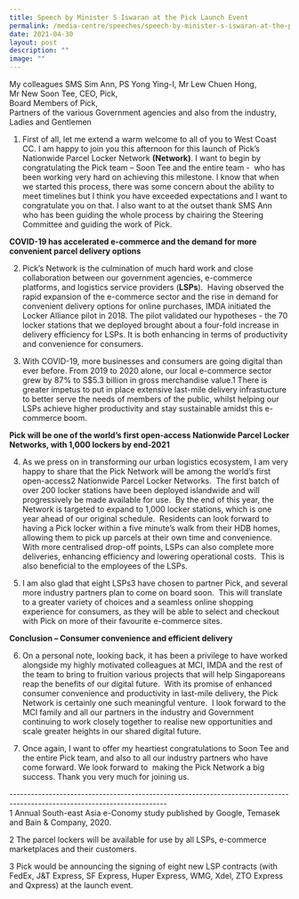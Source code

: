 ```yaml
---
title: Speech by Minister S Iswaran at the Pick Launch Event
permalink: /media-centre/speeches/speech-by-minister-s-iswaran-at-the-pick-launch-event/
date: 2021-04-30
layout: post
description: ""
image: ""
---
```

My colleagues SMS Sim Ann, PS Yong Ying-I, Mr Lew Chuen Hong,   
Mr New Soon Tee, CEO, Pick,  
Board Members of Pick,   
Partners of the various Government agencies and also from the industry,   
Ladies and Gentlemen  
  
1. First of all, let me extend a warm welcome to all of you to West Coast CC. I am happy to join you this afternoon for this launch of Pick’s Nationwide Parcel Locker Network **(Network)**. I want to begin by congratulating the Pick team – Soon Tee and the entire team -  who has been working very hard on achieving this milestone. I know that when we started this process, there was some concern about the ability to meet timelines but I think you have exceeded expectations and I want to congratulate you on that. I also want to at the outset thank SMS Ann who has been guiding the whole process by chairing the Steering Committee and guiding the work of Pick.  
  
**COVID-19 has accelerated e-commerce and the demand for more convenient parcel delivery options**   
  
2. Pick’s Network is the culmination of much hard work and close collaboration between our government agencies, e-commerce platforms, and logistics service providers (**LSPs**).  Having observed the rapid expansion of the e-commerce sector and the rise in demand for convenient delivery options for online purchases, IMDA initiated the Locker Alliance pilot in 2018. The pilot validated our hypotheses - the 70 locker stations that we deployed brought about a four-fold increase in delivery efficiency for LSPs. It is both enhancing in terms of productivity and convenience for consumers.  
  
3. With COVID-19, more businesses and consumers are going digital than ever before. From 2019 to 2020 alone, our local e-commerce sector grew by 87% to S$5.3 billion in gross merchandise value.1 There is greater impetus to put in place extensive last-mile delivery infrastucture to better serve the needs of members of the public, whilst helping our LSPs achieve higher productivity and stay sustainable amidst this e-commerce boom.    
  
**Pick will be one of the world’s first open-access Nationwide Parcel Locker Networks, with 1,000 lockers by end-2021**  
  
4. As we press on in transforming our urban logistics ecosystem, I am very happy to share that the Pick Network will be among the world’s first open-access2 Nationwide Parcel Locker Networks.  The first batch of over 200 locker stations have been deployed islandwide and will progressively be made available for use.  By the end of this year, the Network is targeted to expand to 1,000 locker stations, which is one year ahead of our original schedule.  Residents can look forward to having a Pick locker within a five minute’s walk from their HDB homes, allowing them to pick up parcels at their own time and convenience.  With more centralised drop-off points, LSPs can also complete more deliveries, enhancing efficiency and lowering operational costs.  This is also beneficial to the employees of the LSPs.  
  
5. I am also glad that eight LSPs3 have chosen to partner Pick, and several more industry partners plan to come on board soon.  This will translate to a greater variety of choices and a seamless online shopping experience for consumers, as they will be able to select and checkout with Pick on more of their favourite e-commerce sites.    
  
**Conclusion – Consumer convenience and efficient delivery**  
  
6. On a personal note, looking back, it has been a privilege to have worked alongside my highly motivated colleagues at MCI, IMDA and the rest of the team to bring to fruition various projects that will help Singaporeans reap the benefits of our digital future.  With its promise of enhanced consumer convenience and productivity in last-mile delivery, the Pick Network is certainly one such meaningful venture.  I look forward to the MCI family and all our partners in the industry and Government continuing to work closely together to realise new opportunities and scale greater heights in our shared digital future.    
  
7. Once again, I want to offer my heartiest congratulations to Soon Tee and the entire Pick team, and also to all our industry partners who have come forward. We look forward to  making the Pick Network a big success. Thank you very much for joining us.

\--------------------------------------------------------------------------------------------------------------------------  
1 Annual South-east Asia e-Conomy study published by Google, Temasek and Bain & Company, 2020.  
  
2 The parcel lockers will be available for use by all LSPs, e-commerce marketplaces and their customers.  
  
3 Pick would be announcing the signing of eight new LSP contracts (with FedEx, J&T Express, SF Express, Huper Express, WMG, Xdel, ZTO Express and Qxpress) at the launch event.